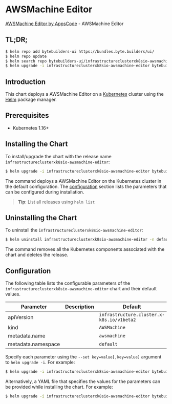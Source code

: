 # AWSMachine Editor

[AWSMachine Editor by AppsCode](https://byte.builders) - AWSMachine Editor

## TL;DR;

```bash
$ helm repo add bytebuilders-ui https://bundles.byte.builders/ui/
$ helm repo update
$ helm search repo bytebuilders-ui/infrastructureclusterxk8sio-awsmachine-editor --version=v0.4.16
$ helm upgrade -i infrastructureclusterxk8sio-awsmachine-editor bytebuilders-ui/infrastructureclusterxk8sio-awsmachine-editor -n default --create-namespace --version=v0.4.16
```

## Introduction

This chart deploys a AWSMachine Editor on a [Kubernetes](http://kubernetes.io) cluster using the [Helm](https://helm.sh) package manager.

## Prerequisites

- Kubernetes 1.16+

## Installing the Chart

To install/upgrade the chart with the release name `infrastructureclusterxk8sio-awsmachine-editor`:

```bash
$ helm upgrade -i infrastructureclusterxk8sio-awsmachine-editor bytebuilders-ui/infrastructureclusterxk8sio-awsmachine-editor -n default --create-namespace --version=v0.4.16
```

The command deploys a AWSMachine Editor on the Kubernetes cluster in the default configuration. The [configuration](#configuration) section lists the parameters that can be configured during installation.

> **Tip**: List all releases using `helm list`

## Uninstalling the Chart

To uninstall the `infrastructureclusterxk8sio-awsmachine-editor`:

```bash
$ helm uninstall infrastructureclusterxk8sio-awsmachine-editor -n default
```

The command removes all the Kubernetes components associated with the chart and deletes the release.

## Configuration

The following table lists the configurable parameters of the `infrastructureclusterxk8sio-awsmachine-editor` chart and their default values.

|     Parameter      | Description |                       Default                        |
|--------------------|-------------|------------------------------------------------------|
| apiVersion         |             | <code>infrastructure.cluster.x-k8s.io/v1beta2</code> |
| kind               |             | <code>AWSMachine</code>                              |
| metadata.name      |             | <code>awsmachine</code>                              |
| metadata.namespace |             | <code>default</code>                                 |


Specify each parameter using the `--set key=value[,key=value]` argument to `helm upgrade -i`. For example:

```bash
$ helm upgrade -i infrastructureclusterxk8sio-awsmachine-editor bytebuilders-ui/infrastructureclusterxk8sio-awsmachine-editor -n default --create-namespace --version=v0.4.16 --set apiVersion=infrastructure.cluster.x-k8s.io/v1beta2
```

Alternatively, a YAML file that specifies the values for the parameters can be provided while
installing the chart. For example:

```bash
$ helm upgrade -i infrastructureclusterxk8sio-awsmachine-editor bytebuilders-ui/infrastructureclusterxk8sio-awsmachine-editor -n default --create-namespace --version=v0.4.16 --values values.yaml
```
